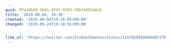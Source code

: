 ```yaml
---
guid: 9fa3db48-1b81-474f-9703-f0bf4055e8c0
title: '2019.08.04, 16:36'
created: '2019-08-04T14:36:05+00:00'
changed: '2019-09-24T19:18:51+00:00'


like_of: 'https://twitter.com/ItsDanSheehan/status/1157929910880485376?s=19'
---
```



